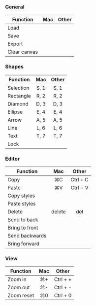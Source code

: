 ### General

| Function     | Mac | Other |
| ------------ | :-: | :---: |
| Load         |
| Save         |
| Export       |
| Clear canvas |

### Shapes

| Function  | Mac  | Other |
| --------- | :--: | :---: |
| Selection | S, 1 | S, 1  |
| Rectangle | R, 2 | R, 2  |
| Diamond   | D, 3 | D, 3  |
| Ellipse   | E, 4 | E, 4  |
| Arrow     | A, 5 | A, 5  |
| Line      | L, 6 | L, 6  |
| Text      | T, 7 | T, 7  |
| Lock      |      |       |

### Editor

| Function       |  Mac   |  Other   |
| -------------- | :----: | :------: |
| Copy           |   ⌘C   | Ctrl + C |
| Paste          |   ⌘V   | Ctrl + V |
| Copy styles    |
| Paste styles   |
| Delete         | delete |   del    |
| Send to back   |
| Bring to front |
| Send backwards |
| Bring forward  |

### View

| Function   | Mac |  Other   |
| ---------- | :-: | :------: |
| Zoom in    | ⌘+  | Ctrl + + |
| Zoom out   | ⌘-  | Ctrl + - |
| Zoom reset | ⌘0  | Ctrl + 0 |
